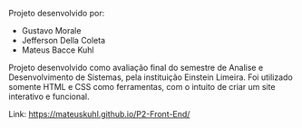 Projeto desenvolvido por:
- Gustavo Morale
- Jefferson Della Coleta
- Mateus Bacce Kuhl

Projeto desenvolvido como avaliação final do semestre de Analise e Desenvolvimento de Sistemas, pela instituição Einstein Limeira.
Foi utilizado somente HTML e CSS como ferramentas, com o intuito de criar um site interativo e funcional.

Link: https://mateuskuhl.github.io/P2-Front-End/

